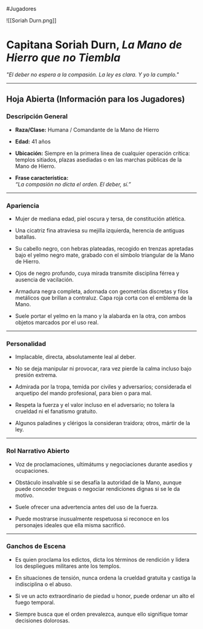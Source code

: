 #Jugadores 

![[Soriah Durn.png]]
# **Capitana Soriah Durn, _La Mano de Hierro que no Tiembla_**

_"El deber no espera a la compasión. La ley es clara. Y yo la cumplo."_

---

## **Hoja Abierta (Información para los Jugadores)**

### **Descripción General**

- **Raza/Clase:** Humana / Comandante de la Mano de Hierro
    
- **Edad:** 41 años
    
- **Ubicación:** Siempre en la primera línea de cualquier operación crítica: templos sitiados, plazas asediadas o en las marchas públicas de la Mano de Hierro.
    
- **Frase característica:**  
    _“La compasión no dicta el orden. El deber, sí.”_
    

---

### **Apariencia**

- Mujer de mediana edad, piel oscura y tersa, de constitución atlética.
    
- Una cicatriz fina atraviesa su mejilla izquierda, herencia de antiguas batallas.
    
- Su cabello negro, con hebras plateadas, recogido en trenzas apretadas bajo el yelmo negro mate, grabado con el símbolo triangular de la Mano de Hierro.
    
- Ojos de negro profundo, cuya mirada transmite disciplina férrea y ausencia de vacilación.
    
- Armadura negra completa, adornada con geometrías discretas y filos metálicos que brillan a contraluz. Capa roja corta con el emblema de la Mano.
    
- Suele portar el yelmo en la mano y la alabarda en la otra, con ambos objetos marcados por el uso real.
    

---

### **Personalidad**

- Implacable, directa, absolutamente leal al deber.
    
- No se deja manipular ni provocar, rara vez pierde la calma incluso bajo presión extrema.
    
- Admirada por la tropa, temida por civiles y adversarios; considerada el arquetipo del mando profesional, para bien o para mal.
    
- Respeta la fuerza y el valor incluso en el adversario; no tolera la crueldad ni el fanatismo gratuito.
    
- Algunos paladines y clérigos la consideran traidora; otros, mártir de la ley.
    

---

### **Rol Narrativo Abierto**

- Voz de proclamaciones, ultimátums y negociaciones durante asedios y ocupaciones.
    
- Obstáculo insalvable si se desafía la autoridad de la Mano, aunque puede conceder treguas o negociar rendiciones dignas si se le da motivo.
    
- Suele ofrecer una advertencia antes del uso de la fuerza.
    
- Puede mostrarse inusualmente respetuosa si reconoce en los personajes ideales que ella misma sacrificó.
    

---

### **Ganchos de Escena**

- Es quien proclama los edictos, dicta los términos de rendición y lidera los despliegues militares ante los templos.
    
- En situaciones de tensión, nunca ordena la crueldad gratuita y castiga la indisciplina o el abuso.
    
- Si ve un acto extraordinario de piedad u honor, puede ordenar un alto el fuego temporal.
    
- Siempre busca que el orden prevalezca, aunque ello signifique tomar decisiones dolorosas.